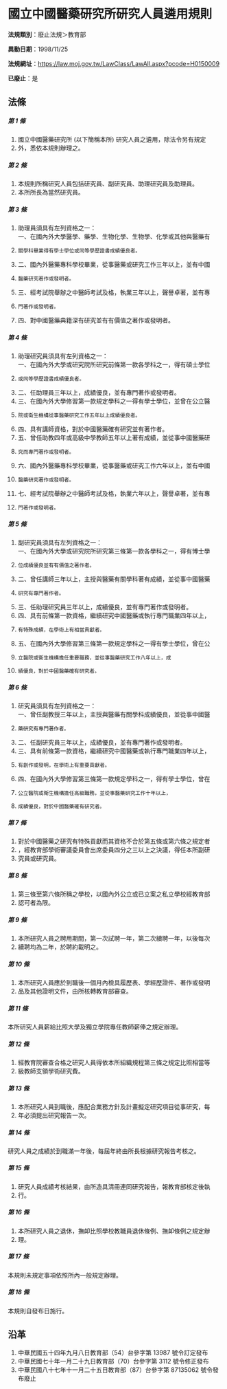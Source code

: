 # 國立中國醫藥研究所研究人員遴用規則

**法規類別**：廢止法規＞教育部

**異動日期**：1998/11/25  

**法規網址**：https://law.moj.gov.tw/LawClass/LawAll.aspx?pcode=H0150009

**已廢止**：是



## 法條
##### 第 1 條
1. 國立中國醫藥研究所 (以下簡稱本所) 研究人員之遴用，除法令另有規定
1. 外，悉依本規則辦理之。

##### 第 2 條
1. 本規則所稱研究人員包括研究員、副研究員、助理研究員及助理員。
1. 本所所長為當然研究員。

##### 第 3 條
1. 助理員須具有左列資格之一：  
一、在國內外大學醫學、藥學、生物化學、生物學、化學或其他與醫藥有
1.     關學科畢業得有學士學位或同等學歷證書成績優良者。
1. 二、國內外醫藥專科學校畢業，從事醫藥或研究工作三年以上，並有中國
1.     醫藥研究著作或發明者。
1. 三、經考試院舉辦之中醫師考試及格，執業三年以上，聲譽卓著，並有專
1.     門著作或發明者。
1. 四、對中國醫藥典籍深有研究並有有價值之著作或發明者。

##### 第 4 條
1. 助理研究員須具有左列資格之一：  
一、在國內外大學或研究院所研究前條第一款各學科之一，得有碩士學位
1.     或同等學歷證書成績優良者。
1. 二、任助理員三年以上，成績優良，並有專門著作或發明者。
1. 三、在國內外大學修習第一款規定學科之一得有學士學位，並曾在公立醫
1.     院或衛生機構從事醫藥研究工作五年以上成績優良者。
1. 四、具有講師資格，對於中國醫藥確有研究並有著作者。
1. 五、曾任助教四年或高級中學教師五年以上著有成績，並從事中國醫藥研
1.     究而專門著作或發明者。
1. 六、國內外醫藥專科學校畢業，從事醫藥或研究工作六年以上，並有中國
1.     醫藥研究著作或發明者。
1. 七、經考試院舉辦之中醫師考試及格，執業六年以上，聲譽卓著，並有專
1.     門著作或發明者。

##### 第 5 條
1. 副研究員須具有左列資格之一：  
一、在國內外大學或研究院所研究第三條第一款各學科之一，得有博士學
1.     位成績優良並有有價值之著作者。
1. 二、曾任講師三年以上，主授與醫藥有關學科著有成績，並從事中國醫藥
1.     研究有專門著作者。
1. 三、任助理研究員三年以上，成績優良，並有專門著作或發明者。
1. 四、具有前條第一款資格，繼續研究中國醫藥或執行專門職業四年以上，
1.     有特殊成績，在學術上有相當貢獻者。
1. 五、在國內外大學修習第三條第一款規定學科之一得有學士學位，曾在公
1.     立醫院或衛生機構擔任重要職務，並從事醫藥研究工作八年以上，成
1.     績優良，對於中國醫藥確有研究者。

##### 第 6 條
1. 研究員須具有左列資格之一：  
一、曾任副教授三年以上，主授與醫藥有關學科成績優良，並從事中國醫
1.     藥研究有專門著作者。
1. 二、任副研究員三年以上，成績優良，並有專門著作或發明者。
1. 三、具有前條第一款資格，繼續研究中國醫藥或執行專門職業四年以上，
1.     有創作或發明，在學術上有重要貢獻者。
1. 四、在國內外大學修習第三條第一款規定學科之一，得有學士學位，曾在
1.     公立醫院或衛生機構擔任高級職務，並從事醫藥研究工作十年以上，
1.     成績優良，對於中國醫藥確有研究者。

##### 第 7 條
1. 對於中國醫藥之研究有特殊貢獻而其資格不合於第五條或第六條之規定者
1. ，經教育部學術審議委員會出席委員四分之三以上之決議，得任本所副研
1. 究員或研究員。

##### 第 8 條
1. 第三條至第六條所稱之學校，以國內外公立或已立案之私立學校經教育部
1. 認可者為限。

##### 第 9 條
1. 本所研究人員之聘用期間，第一次試聘一年，第二次續聘一年，以後每次
1. 續聘均為二年，於聘約載明之。

##### 第 10 條
1. 本所研究人員應於到職後一個月內檢具履歷表、學經歷證件、著作或發明
1. 品及其他證明文件，由所核轉教育部審查。

##### 第 11 條
本所研究人員薪給比照大學及獨立學院專任教師薪俸之規定辦理。

##### 第 12 條
1. 經教育院審查合格之研究人員得依本所組織規程第三條之規定比照相當等
1. 級教師支領學術研究費。

##### 第 13 條
1. 本所研究人員到職後，應配合業務方針及計畫擬定研究項目從事研究，每
1. 年必須提出研究報告一次。

##### 第 14 條
研究人員之成績於到職滿一年後，每屆年終由所長根據研究報告考核之。

##### 第 15 條
1. 研究人員成績考核結果，由所造具清冊連同研究報告，報教育部核定後執
1. 行。

##### 第 16 條
1. 本所研究人員之退休，撫卹比照學校教職員退休條例、撫卹條例之規定辦
1. 理。

##### 第 17 條
本規則未規定事項依照所內一般規定辦理。

##### 第 18 條
本規則自發布日施行。

## 沿革
1. 中華民國五十四年九月八日教育部（54）台參字第 13987 號令訂定發布
1. 中華民國七十年一月二十九日教育部（70）台參字第 3112 號令修正發布
1. 中華民國八十七年十一月二十五日教育部（87）台參字第 87135062 號令發布廢止
